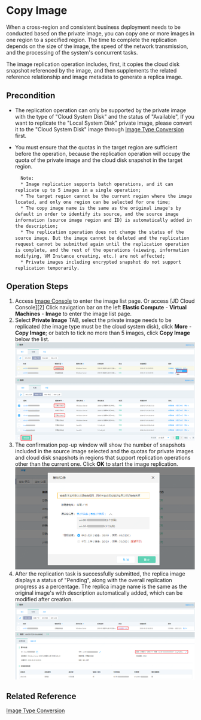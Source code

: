 # Copy Image
When a cross-region and consistent business deployment needs to be conducted based on the private image, you can copy one or more images in one region to a specified region. The time to complete the replication depends on the size of the image, the speed of the network transmission, and the processing of the system's concurrent tasks.

The image replication operation includes, first, it copies the cloud disk snapshot referenced by the image, and then supplements the related reference relationship and image metadata to generate a replica image.

## Precondition
* The replication operation can only be supported by the private image with the type of "Cloud System Disk" and the status of "Available", If you want to replicate the "Local System Disk" private image, please convert it to the "Cloud System Disk" image through [Image Type Conversion](Convert-Image.md) first.
* You must ensure that the quotas in the target region are sufficient before the operation, because the replication operation will occupy the quota of the private image and the cloud disk snapshot in the target region.

		Note:
		* Image replication supports batch operations, and it can replicate up to 5 images in a single operation;
		* The target region cannot be the current region where the image located, and only one region can be selected for one time;
		* The copy image name is the same as the original image's by default in order to identify its source, and the source image information (source image region and ID) is automatically added in the description;
        * The replication operation does not change the status of the source image. But the image cannot be deleted and the replication request cannot be submitted again until the replication operation is complete, and the rest of the operations (viewing, information modifying, VM Instance creating, etc.) are not affected;
        * Private images including encrypted snapshot do not support replication temporarily.


## Operation Steps
1. Access [Image Console][1] to enter the image list page. Or access [JD Cloud Console][2] Click navigation bar on the left **Elastic Compute** - **Virtual Machines** - **Image** to enter the image list page.
2. Select **Private Image** TAB, select the private image needs to be replicated (the image type must be the cloud system disk), click **More** - **Copy Image**; or batch to tick no more than 5 images, click **Copy Image** below the list.
![](../../../../../image/vm/Operation-Guide-Image-copy1.png)
![](../../../../../image/vm/Operation-Guide-Image-copy2.png)
3. The confirmation pop-up window will show the number of snapshots included in the source image selected and the quotas for private images and cloud disk snapshots in regions that support replication operations other than the current one. Click **OK** to start the image replication.
![](../../../../../image/vm/Operation-Guide-Image-copy3.png)
4. After the replication task is successfully submitted, the replica image displays a status of "Pending", along with the overall replication progress as a percentage. The replica image name is the same as the original image's with description automatically added, which can be modified after creation.
 ![](../../../../../image/vm/Operation-Guide-Image-copy4.png)
 ![](../../../../../image/vm/Operation-Guide-Image-copy5.png)
 
 
 
## Related Reference
 
[Image Type Conversion](Convert-Image.md)


  [1]: https://cns-console.jdcloud.com/host/image/list

